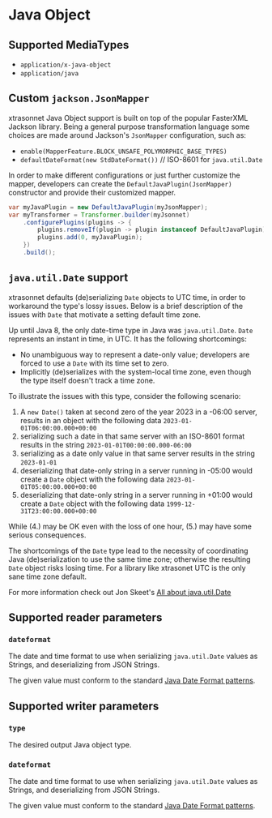 # Java Object

## Supported MediaTypes
* `application/x-java-object`
* `application/java`

## Custom `jackson.JsonMapper`
xtrasonnet Java Object support is built on top of the popular FasterXML Jackson library. Being a general purpose transformation language some choices are made around Jackson's `JsonMapper` configuration, such as:

* `enable(MapperFeature.BLOCK_UNSAFE_POLYMORPHIC_BASE_TYPES)`
* `defaultDateFormat(new StdDateFormat())` // ISO-8601 for `java.util.Date`

In order to make different configurations or just further customize the mapper, developers can create the `DefaultJavaPlugin(JsonMapper)` constructor and provide their customized mapper.

```java
var myJavaPlugin = new DefaultJavaPlugin(myJsonMapper);
var myTransformer = Transformer.builder(myJsonnet)
    .configurePlugins(plugins -> {
        plugins.removeIf(plugin -> plugin instanceof DefaultJavaPlugin); // remove the default one
        plugins.add(0, myJavaPlugin);
    })
    .build();
```

## `java.util.Date` support
xtrasonnet defaults (de)serializing `Date` objects to UTC time, in order to workaround the type's lossy issues. Below is a brief description of the issues with `Date` that motivate a setting default time zone.

Up until Java 8, the only date-time type in Java was `java.util.Date`. `Date` represents an instant in time, in UTC. It has the following shortcomings:

* No unambiguous way to represent a date-only value; developers are forced to use a `Date` with its time set to zero.
* Implicitly (de)serializes with the system-local time zone, even though the type itself doesn't track a time zone.

To illustrate the issues with this type, consider the following scenario:

1. A `new Date()` taken at second zero of the year 2023 in a -06:00 server, results in an object with the following data `2023-01-01T06:00:00.000+00:00`
2. serializing such a date in that same server with an ISO-8601 format results in the string `2023-01-01T00:00:00.000-06:00`
3. serializing as a date only value in that same server results in the string `2023-01-01`
4. deserializing that date-only string in a server running in -05:00 would create a `Date` object with the following data `2023-01-01T05:00:00.000+00:00`
5. deserializing that date-only string in a server running in +01:00 would create a `Date` object with the following data `1999-12-31T23:00:00.000+00:00`

While (4.) may be OK even with the loss of one hour, (5.) may have some serious consequences.

The shortcomings of the `Date` type lead to the necessity of coordinating Java (de)serialization to use the same time zone; otherwise the resulting `Date` object risks losing time. For a library like xtrasonet UTC is the only sane time zone default.

For more information check out Jon Skeet's [All about java.util.Date](https://codeblog.jonskeet.uk/2017/04/23/all-about-java-util-date/)

## Supported reader parameters

### `dateformat`
The date and time format to use when serializing `java.util.Date` values as Strings, and deserializing from JSON Strings.

The given value must conform to the standard [Java Date Format patterns](https://docs.oracle.com/en/java/javase/17/docs/api/java.base/java/text/SimpleDateFormat.html).

## Supported writer parameters

### `type`
The desired output Java object type.

### `dateformat`
The date and time format to use when serializing `java.util.Date` values as Strings, and deserializing from JSON Strings.

The given value must conform to the standard [Java Date Format patterns](https://docs.oracle.com/en/java/javase/17/docs/api/java.base/java/text/SimpleDateFormat.html).
